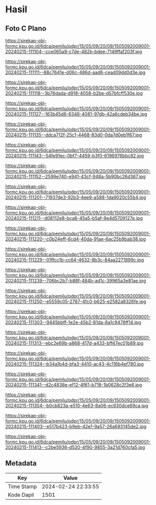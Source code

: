 # Hasil

## Foto C Plano

https://sirekap-obj-formc.kpu.go.id/6dca/pemilu/pdpr/15/05/09/20/09/1505092009001-20240215-111104--cce065a9-c7de-482b-bdee-7149ffaf203f.jpg

https://sirekap-obj-formc.kpu.go.id/6dca/pemilu/pdpr/15/05/09/20/09/1505092009001-20240215-111111--88c7641e-d06c-486d-aad6-cead09dd0d3e.jpg

https://sirekap-obj-formc.kpu.go.id/6dca/pemilu/pdpr/15/05/09/20/09/1505092009001-20240215-111118--3b76dada-d918-4058-b2be-d57bfcff530e.jpg

https://sirekap-obj-formc.kpu.go.id/6dca/pemilu/pdpr/15/05/09/20/09/1505092009001-20240215-111127--163b45d6-6346-4081-97db-42a6cdeb34be.jpg

https://sirekap-obj-formc.kpu.go.id/6dca/pemilu/pdpr/15/05/09/20/09/1505092009001-20240215-111135--ddca712f-25c1-4468-83d0-0da7d0eb1f67.jpg

https://sirekap-obj-formc.kpu.go.id/6dca/pemilu/pdpr/15/05/09/20/09/1505092009001-20240215-111143--54fe91ec-0bf7-4459-b3f0-6196976bbc82.jpg

https://sirekap-obj-formc.kpu.go.id/6dca/pemilu/pdpr/15/05/09/20/09/1505092009001-20240215-111152--2599e740-e941-43cf-948a-5b90bc26d367.jpg

https://sirekap-obj-formc.kpu.go.id/6dca/pemilu/pdpr/15/05/09/20/09/1505092009001-20240215-111201--71937de3-92b3-4ee9-a588-1da9020c55b4.jpg

https://sirekap-obj-formc.kpu.go.id/6dca/pemilu/pdpr/15/05/09/20/09/1505092009001-20240215-111211--d08112e8-bca6-45a5-b5af-9e4d5709127e.jpg

https://sirekap-obj-formc.kpu.go.id/6dca/pemilu/pdpr/15/05/09/20/09/1505092009001-20240215-111220--c0b24eff-6cd4-40da-91ae-6ac25b9bab38.jpg

https://sirekap-obj-formc.kpu.go.id/6dca/pemilu/pdpr/15/05/09/20/09/1505092009001-20240215-111229--01ffcc1b-cc64-4632-8b3c-84aa2271899c.jpg

https://sirekap-obj-formc.kpu.go.id/6dca/pemilu/pdpr/15/05/09/20/09/1505092009001-20240215-111239--706bc2b7-b88f-484b-ad1c-39965a3e81ae.jpg

https://sirekap-obj-formc.kpu.go.id/6dca/pemilu/pdpr/15/05/09/20/09/1505092009001-20240215-111250--e5559c05-2787-4fc0-b625-e2582a8326fe.jpg

https://sirekap-obj-formc.kpu.go.id/6dca/pemilu/pdpr/15/05/09/20/09/1505092009001-20240215-111303--9445bbff-1e2e-45b2-81da-8a1c9478ff14.jpg

https://sirekap-obj-formc.kpu.go.id/6dca/pemilu/pdpr/15/05/09/20/09/1505092009001-20240215-111313--ebc2e69b-a868-417d-a433-bff47ec01b89.jpg

https://sirekap-obj-formc.kpu.go.id/6dca/pemilu/pdpr/15/05/09/20/09/1505092009001-20240215-111324--b34a1b4d-bfa3-4410-ac43-4c116b4ef780.jpg

https://sirekap-obj-formc.kpu.go.id/6dca/pemilu/pdpr/15/05/09/20/09/1505092009001-20240215-111341--d2c4838e-ef12-4f61-b718-1b0628c2f3e6.jpg

https://sirekap-obj-formc.kpu.go.id/6dca/pemilu/pdpr/15/05/09/20/09/1505092009001-20240215-111354--b0cb823a-e510-4e63-8a06-ec630dce69ca.jpg

https://sirekap-obj-formc.kpu.go.id/6dca/pemilu/pdpr/15/05/09/20/09/1505092009001-20240215-111403--e517b423-b9eb-42e1-9a57-26a693145de2.jpg

https://sirekap-obj-formc.kpu.go.id/6dca/pemilu/pdpr/15/05/09/20/09/1505092009001-20240215-111413--c2be5936-d520-4f90-9855-3a21d760cfa5.jpg


## Metadata

| Key        | Value               |
| ---------- | ------------------- |
| Time Stamp | 2024-02-24 22:33:55 |
| Kode Dapil | 1501                |



